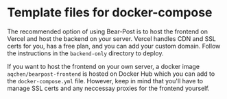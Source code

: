 # Template files for docker-compose

The recommended option of using Bear-Post is to host the frontend on Vercel and host the backend on your server.
Vercel handles CDN and SSL certs for you, has a free plan, and you can add your custom domain.
Follow the instructions in the `backend-only` directory to deploy.


If you want to host the frontend on your own server, a docker image `aqchen/bearpost-frontend` is hosted on Docker Hub which you can add to the `docker-compose.yml` file.
However, keep in mind that you'll have to manage SSL certs and any neccessay proxies for the frontend yourself.
